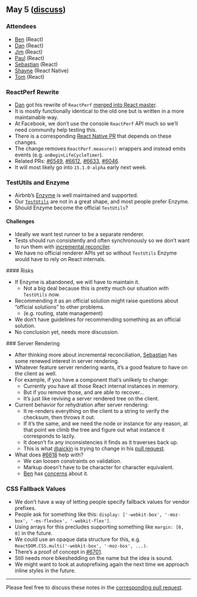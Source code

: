 ## May 5 ([discuss](https://github.com/reactjs/core-notes/pull/13))

### Attendees

* [Ben](https://twitter.com/soprano) (React)
* [Dan](https://twitter.com/dan_abramov) (React)
* [Jim](http://github.com/jimfb) (React)
* [Paul](https://twitter.com/zpao) (React)
* [Sebastian](https://twitter.com/sebmarkbage) (React)
* [Shayne](https://github.com/shayne) (React Native)
* [Tom](https://twitter.com/tomocchino) (React)

### ReactPerf Rewrite

* [Dan](https://twitter.com/dan_abramov) got his rewrite of `ReactPerf` [merged into React master](https://github.com/facebook/react/pull/6647).
* It is mostly functionally identical to the old one but is written in a more maintainable way.
* At Facebook, we don’t use the console `ReactPerf` API much so we’ll need community help testing this.
* There is a corresponding [React Native PR](https://github.com/facebook/react-native/pull/7283) that depends on these changes.
* The change removes `ReactPerf.measure()` wrappers and instead emits events (e.g. `onBeginLifeCycleTimer`).
* Related PRs: [#6549](https://github.com/facebook/react/pull/6549), [#6612](https://github.com/facebook/react/pull/6612), [#6633](https://github.com/facebook/react/pull/6633), [#6046](https://github.com/facebook/react/pull/6046).
* It will most likely go into `15.1.0-alpha` early next week.

### TestUtils and Enzyme

* Airbnb’s [Enzyme](https://github.com/airbnb/enzyme) is well maintained and supported.
* Our [`TestUtils`](https://facebook.github.io/react/docs/test-utils.html) are not in a great shape, and most people prefer Enzyme.
* Should Enzyme become the official `TestUtils`?

#### Challenges

* Ideally we want test runner to be a separate renderer.
* Tests should run consistently and often synchronously so we don’t want to run them with [incremental reconciler](https://github.com/facebook/react/issues/6170).
* We have no official renderer APIs yet so without `TestUtils` Enzyme would have to rely on React internals.

#### Risks

* If Enzyme is abandoned, we will have to maintain it.
  * Not a big deal because this is pretty much our situation with `TestUtils` now.
* Recommending it as an official solution might raise questions about “official solutions” to other problems.
  * (e.g. routing, state management)
* We don’t have guidelines for recommending something as an official solution.
* No conclusion yet, needs more discussion.

### Server Rendering

* After thinking more about incremental reconciliation, [Sebastian](https://twitter.com/sebmarkbage) has some renewed interest in server rendering.
* Whatever feature server rendering wants, it’s a good feature to have on the client as well.
* For example, if you have a component that’s unlikely to change:
  * Currently you have all those React internal instances in memory.
  * But if you remove those, and are able to recover…
  * It’s just like reviving a server rendered tree on the client.
* Current behavior for rehydration after server rendering:
  * It re-renders everything on the client to a string to verify the checksum, then throws it out.
  * If it’s the same, and we need the node or instance for any reason, at that point we climb the tree and figure out what instance it corresponds to lazily.
  * It doesn’t fix any inconsistencies it finds as it traverses back up.
  * This is what [@aickin](https://github.com/aickin) is trying to change in his [pull request](https://github.com/facebook/react/pull/6618).
* What does [#6618](https://github.com/facebook/react/pull/6618) help with?
  * We can loosen constraints on validation.
  * Markup doesn’t have to be character for character equivalent.
  * [Ben](https://twitter.com/soprano) has [concerns](https://github.com/facebook/react/pull/6618#issuecomment-217321531) about it.

### CSS Fallback Values

* We don’t have a way of letting people specify fallback values for vendor prefixes.
* People ask for something like this: `display: ['-webkit-box', '-moz-box', '-ms-flexbox', '-webkit-flex']`.
* Using arrays for this precludes supporting something like `margin: [0, 0]` in the future.
* We could use an opaque data structure for this, e.g. `ReactDOM.CSS.multi('-webkit-box', '-moz-box', ...)`.
* There’s a proof of concept in [#6701](https://github.com/facebook/react/pull/6701).
* Still needs more bikeshedding on the name but the idea is sound.
* We might want to look at autoprefixing again the next time we approach inline styles in the future.

------------

Please feel free to discuss these notes in the [corresponding pull request](https://github.com/reactjs/core-notes/pull/13).
